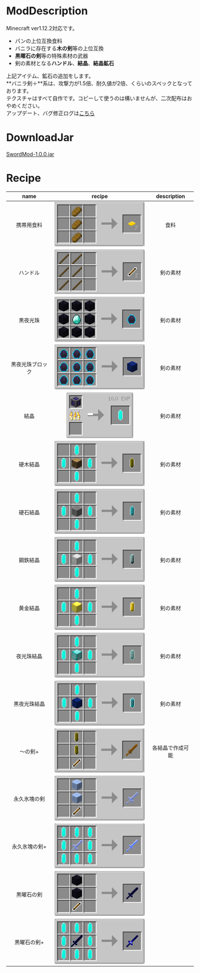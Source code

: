 # ModDescription
Minecraft ver1.12.2対応です。
- パンの上位互換食料
- バニラに存在する**木の剣**等の上位互換
- **黒曜石の剣**等の特殊素材の武器
- 剣の素材となる**ハンドル**、**結晶**、**結晶鉱石**

上記アイテム、鉱石の追加をします。<br>
**バニラ剣＋**系は、攻撃力が1.5倍、耐久値が2倍、くらいのスペックとなっております。<br>
テクスチャはすべて自作です。コピーして使うのは構いませんが、二次配布はおやめください。<br>
アップデート、バグ修正ログは[こちら](https://github.com/Sakuraga200323/-Mod-/blob/main/Mods/1.12.2/SwordMod/UpdateHistory.md)
# DownloadJar
[SwordMod-1.0.0.jar](https://github.com/Sakuraga200323/-Mod-/raw/main/Mods/1.12.2/SwordMod/SwordMod-1.0.0.jar)
# Recipe
|name|recipe|description|
|:--:|:--:|:--:|
| 携帯用食料 |![](https://github.com/Sakuraga200323/-Mod-/blob/main/Mods/1.12.2/SwordMod/recipes_img/%E6%90%BA%E5%B8%AF%E9%A3%9F%E6%96%99%E3%83%AC%E3%82%B7%E3%83%94%E7%94%BB%E5%83%8F.png?raw=true)|食料|
| ハンドル |![img](https://github.com/Sakuraga200323/-Mod-/blob/main/Mods/1.12.2/SwordMod/recipes_img/%E3%83%8F%E3%83%B3%E3%83%89%E3%83%AB%E3%83%AC%E3%82%B7%E3%83%94%E7%94%BB%E5%83%8F.png?raw=true)|剣の素材|
| 黒夜光珠 |![](https://github.com/Sakuraga200323/-Mod-/blob/main/Mods/1.12.2/SwordMod/recipes_img/%E9%BB%92%E5%A4%9C%E5%85%89%E7%8F%A0%E3%83%AC%E3%82%B7%E3%83%94%E7%94%BB%E5%83%8F.png?raw=true)|剣の素材|
| 黒夜光珠ブロック |![](https://github.com/Sakuraga200323/-Mod-/blob/main/Mods/1.12.2/SwordMod/recipes_img/%E9%BB%92%E5%A4%9C%E5%85%89%E7%8F%A0%E3%83%96%E3%83%AD%E3%83%83%E3%82%AF%E3%83%AC%E3%82%B7%E3%83%94%E7%94%BB%E5%83%8F.png?raw=true)|剣の素材|
| 結晶 | ![](https://github.com/Sakuraga200323/-Mod-/blob/main/Mods/1.12.2/SwordMod/recipes_img/%E7%B5%90%E6%99%B6%E3%83%AC%E3%82%B7%E3%83%94%E7%94%BB%E5%83%8F.png?raw=true)|剣の素材|
| 硬木結晶 |![](https://github.com/Sakuraga200323/-Mod-/blob/main/Mods/1.12.2/SwordMod/recipes_img/%E7%A1%AC%E6%9C%A8%E7%B5%90%E6%99%B6%E3%83%AC%E3%82%B7%E3%83%94%E7%94%BB%E5%83%8F.png?raw=true)|剣の素材|
| 硬石結晶 |![](https://github.com/Sakuraga200323/-Mod-/blob/main/Mods/1.12.2/SwordMod/recipes_img/%E7%A1%AC%E7%9F%B3%E7%B5%90%E6%99%B6%E3%83%AC%E3%82%B7%E3%83%94%E7%94%BB%E5%83%8F.png?raw=true)|剣の素材|
| 鋼鉄結晶 |![](https://github.com/Sakuraga200323/-Mod-/blob/main/Mods/1.12.2/SwordMod/recipes_img/%E9%8B%BC%E9%89%84%E7%B5%90%E6%99%B6%E3%83%AC%E3%82%B7%E3%83%94%E7%94%BB%E5%83%8F.png?raw=true)|剣の素材|
| 黄金結晶 |![](https://github.com/Sakuraga200323/-Mod-/blob/main/Mods/1.12.2/SwordMod/recipes_img/%E9%BB%84%E9%87%91%E7%B5%90%E6%99%B6%E3%83%AC%E3%82%B7%E3%83%94%E7%94%BB%E5%83%8F.png?raw=true)|剣の素材|
| 夜光珠結晶 |![](https://github.com/Sakuraga200323/-Mod-/blob/main/Mods/1.12.2/SwordMod/recipes_img/%E5%A4%9C%E5%85%89%E7%8F%A0%E7%B5%90%E6%99%B6%E3%83%AC%E3%82%B7%E3%83%94%E7%94%BB%E5%83%8F.png?raw=true)|剣の素材|
| 黒夜光珠結晶 |![](https://github.com/Sakuraga200323/-Mod-/blob/main/Mods/1.12.2/SwordMod/recipes_img/%E9%BB%92%E5%A4%9C%E5%85%89%E7%8F%A0%E7%B5%90%E6%99%B6%E3%83%AC%E3%82%B7%E3%83%94%E7%94%BB%E5%83%8F.png?raw=true)|剣の素材|
| ～の剣+ |![](https://github.com/Sakuraga200323/-Mod-/blob/main/Mods/1.12.2/SwordMod/recipes_img/%E6%9C%A8%E3%81%AE%E5%89%A3+%E3%83%AC%E3%82%B7%E3%83%94%E7%94%BB%E5%83%8F.png?raw=true)|各結晶で作成可能|
| 永久氷塊の剣 |![](https://github.com/Sakuraga200323/-Mod-/blob/main/Mods/1.12.2/SwordMod/recipes_img/%E6%B0%B7%E5%A1%8A%E3%81%AE%E5%89%A3.png?raw=true)||
| 永久氷塊の剣+ |![](https://github.com/Sakuraga200323/-Mod-/blob/main/Mods/1.12.2/SwordMod/recipes_img/%E6%B0%B7%E5%A1%8A%E3%81%AE%E5%89%A3+.png?raw=true)||
| 黒曜石の剣 |![](https://github.com/Sakuraga200323/-Mod-/blob/main/Mods/1.12.2/SwordMod/recipes_img/%E9%BB%92%E6%9B%9C%E7%9F%B3%E3%81%AE%E5%89%A3.png?raw=true)||
| 黒曜石の剣+ |![](https://github.com/Sakuraga200323/-Mod-/blob/main/Mods/1.12.2/SwordMod/recipes_img/%E9%BB%92%E6%9B%9C%E7%9F%B3%E3%81%AE%E5%89%A3+.png?raw=true)||
